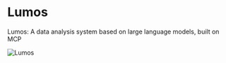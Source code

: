 # Lumos
Lumos: A data analysis system based on large language models, built on MCP

![Lumos](https://github.com/user-attachments/assets/46fa44ba-07f1-4959-8719-a40cde1ea610)
